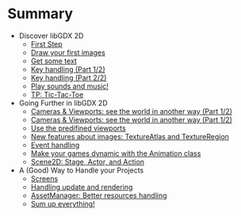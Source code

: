 # Summary #

* Discover libGDX 2D
    * [First Step](tutorial/english-version/chapter1-discover-libgdx/1-first-step.md)
    * [Draw your first images](tutorial/english-version/chapter1-discover-libgdx/2-draw-images.md)
    * [Get some text](tutorial/english-version/chapter1-discover-libgdx/3-display-text.md)
    * [Key handling (Part 1/2)](tutorial/english-version/chapter1-discover-libgdx/4-keys-handling-1.md)
    * [Key handling (Part 2/2)]()
    * [Play sounds and music!]()
    * [TP: Tic-Tac-Toe]()
* Going Further in libGDX 2D
    * [Cameras & Viewports: see the world in another way (Part 1/2)]()
    * [Cameras & Viewports: see the world in another way (Part 1/2)]()
    * [Use the predifined viewports]()
    * [New features about images: TextureAtlas and TextureRegion]()
    * [Event handling]()
    * [Make your games dynamic with the Animation class]()
    * [Scene2D: Stage, Actor, and Action]()
* A (Good) Way to Handle your Projects
    * [Screens]()
    * [Handling update and rendering]()
    * [AssetManager: Better resources handling]()
    * [Sum up everything!]()
